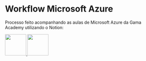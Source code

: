 # Workflow Microsoft Azure
Processo feito acompanhando as aulas de Microsoft Azure da Gama Academy utilizando o Notion:

<div>
  <a href="https://www.notion.so/Microsoft-Azure-96608f1b69f74d73b0ccf0a74c4c32a4">
  <a href="https://designhits.com.br/wp-content/uploads/2022/07/Microsoft_Azure_by_Patricia_Tamega.pdf">
</div>
<div> 
  <img height="70em" src="https://designhits.com.br/wp-content/uploads/2022/07/logo-azure.png"/>
  <img height="70em" src="https://designhits.com.br/wp-content/uploads/2022/07/notion-logo-1.jpg"/>
</div>

